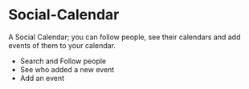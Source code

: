 # Social-Calendar
A Social Calendar; you can follow people, see their calendars and add events of them to your calendar.

- Search and Follow people
- See who added a new event
- Add an event

